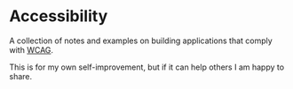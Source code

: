# Accessibility
A collection of notes and examples on building applications that comply with [WCAG](https://www.w3.org/WAI/standards-guidelines/wcag/).

This is for my own self-improvement, but if it can help others I am happy to share.
